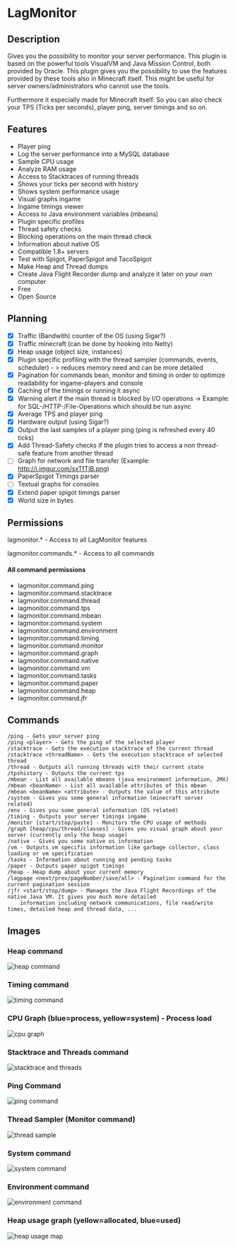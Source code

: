 # LagMonitor

## Description

Gives you the possibility to monitor your server performance. This plugin is based on the powerful tools VisualVM and
Java Mission Control, both provided by Oracle. This plugin gives you the possibility to use the features provided by
these tools also in Minecraft itself. This might be useful for server owners/administrators who cannot use the tools.

Furthermore it especially made for Minecraft itself. So you can also check your TPS (Ticks per seconds), player ping,
server timings and so on.

## Features

* Player ping
* Log the server performance into a MySQL database
* Sample CPU usage
* Analyze RAM usage
* Access to Stacktraces of running threads
* Shows your ticks per second with history
* Shows system performance usage
* Visual graphs ingame
* Ingame timings viewer
* Access to Java environment variables (mbeans)
* Plugin specific profiles
* Thread safety checks
* Blocking operations on the main thread check
* Information about native OS
* Compatible 1.8+ servers
* Test with Spigot, PaperSpigot and TacoSpigot
* Make Heap and Thread dumps
* Create Java Flight Recorder dump and analyze it later on your own computer
* Free
* Open Source

## Planning

- [X] Traffic (Bandwith) counter of the OS (using Sigar?)
- [X] Traffic minecraft (can be done by hooking into Netty)
- [X] Heap usage (object size, instances)
- [X] Plugin specific profiling with the thread sampler (commands, events, scheduler) - > reduces memory need and can be
more detailed
- [X] Pagination for commands bean, monitor and timing in order to optimize readability for ingame-players and console
- [X] Caching of the timings or running it async
- [X] Warning alert if the main thread is blocked by I/O operations -> Example: for SQL-/HTTP-/File-Operations
which should be run async
- [X] Average TPS and player ping
- [X] Hardware output (using Sigar?)
- [X] Output the last samples of a player ping (ping is refreshed every 40 ticks)
- [X] Add Thread-Safety checks if the plugin tries to access a non thread-safe feature from another thread
- [ ] Graph for network and file transfer (Example: http://i.imgur.com/sxTfTjB.png)
- [X] PaperSpigot Timings parser
- [ ] Textual graphs for consoles
- [X] Extend paper spigot timings parser
- [X] World size in bytes

## Permissions

lagmonitor.* - Access to all LagMonitor features

lagmonitor.commands.* - Access to all commands

#### All command permissions
* lagmonitor.command.ping
* lagmonitor.command.stacktrace
* lagmonitor.command.thread
* lagmonitor.command.tps
* lagmonitor.command.mbean
* lagmonitor.command.system
* lagmonitor.command.environment
* lagmonitor.command.timing
* lagmonitor.command.monitor
* lagmonitor.command.graph
* lagmonitor.command.native
* lagmonitor.command.vm
* lagmonitor.command.tasks
* lagmonitor.command.paper
* lagmonitor.command.heap
* lagmonitor.command.jfr

## Commands

    /ping - Gets your server ping
    /ping <player> - Gets the ping of the selected player
    /stacktrace - Gets the execution stacktrace of the current thread
    /stacktrace <threadName> - Gets the execution stacktrace of selected thread
    /thread - Outputs all running threads with their current state
    /tpshistory - Outputs the current tps
    /mbean - List all available mbeans (java environment information, JMX)
    /mbean <beanName> - List all available attributes of this mbean
    /mbean <beanName> <attribute> - Outputs the value of this attribute
    /system - Gives you some general information (minecraft server related)
    /env - Gives you some general information (OS related)
    /timing - Outputs your server timings ingame
    /monitor [start/stop/paste] - Monitors the CPU usage of methods
    /graph [heap/cpu/thread/classes] - Gives you visual graph about your server (currently only the heap usage)
    /native - Gives you some native os information
    /vm - Outputs vm specific information like garbage collector, class loading or vm specification
    /tasks - Information about running and pending tasks
    /paper - Outputs paper spigot timings
    /heap - Heap dump about your current memory
    /lagpage <next/prev/pageNumber/save/all> - Pagination command for the current pagination session
    /jfr <start/stop/dump> - Manages the Java Flight Recordings of the native Java VM. It gives you much more detailed
        information including network communications, file read/write times, detailed heap and thread data, ...

## Images

### Heap command
![heap command](https://i.imgur.com/AzDwYxq.png)

### Timing command
![timing command](https://i.imgur.com/wAxnIxt.png)

### CPU Graph (blue=process, yellow=system) - Process load
![cpu graph](https://i.imgur.com/DajnZmP.png)

### Stacktrace and Threads command
![stacktrace and threads](https://i.imgur.com/XY7r9wz.png)

### Ping Command
![ping command](https://i.imgur.com/LITJKWw.png)

### Thread Sampler (Monitor command)
![thread sample](https://i.imgur.com/OXOakN6.png)

### System command
![system command](https://i.imgur.com/hrIV6bW.png)

### Environment command
![environment command](https://i.imgur.com/gQwr126.png)

### Heap usage graph (yellow=allocated, blue=used)
![heap usage map](https://i.imgur.com/Yiz9h6G.png)
